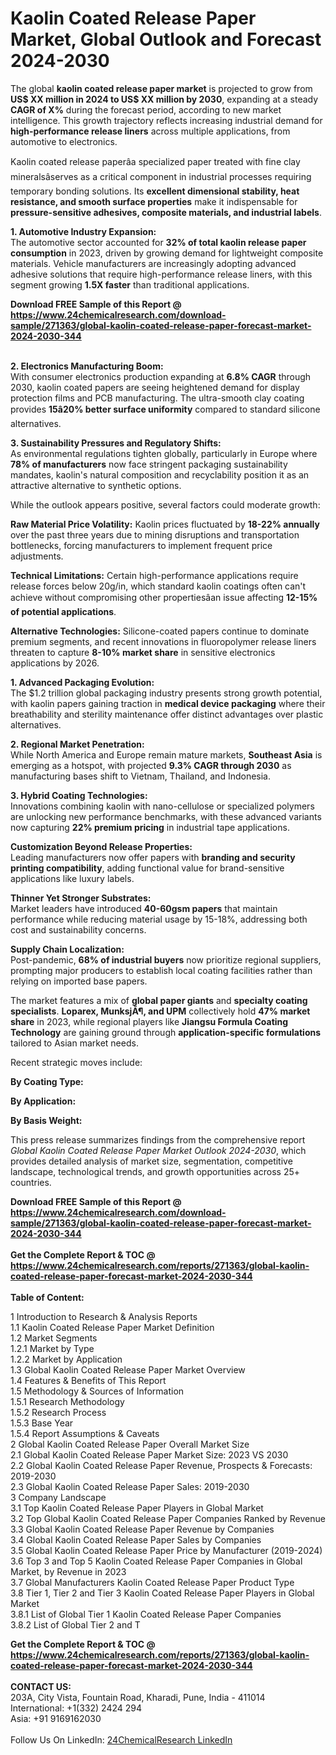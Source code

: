 <h1>Kaolin Coated Release Paper Market, Global Outlook and Forecast 2024-2030</h1><p>The global <strong>kaolin coated release paper market</strong> is projected to grow from <strong>US$ XX million in 2024 to US$ XX million by 2030</strong>, expanding at a steady <strong>CAGR of X%</strong> during the forecast period, according to new market intelligence. This growth trajectory reflects increasing industrial demand for <strong>high-performance release liners</strong> across multiple applications, from automotive to electronics.</p><p>Kaolin coated release paperâa specialized paper treated with fine clay mineralsâserves as a critical component in industrial processes requiring temporary bonding solutions. Its <strong>excellent dimensional stability, heat resistance, and smooth surface properties</strong> make it indispensable for <strong>pressure-sensitive adhesives, composite materials, and industrial labels</strong>.</p><p><strong>1. Automotive Industry Expansion:</strong><br>
The automotive sector accounted for <strong>32% of total kaolin release paper consumption</strong> in 2023, driven by growing demand for lightweight composite materials. Vehicle manufacturers are increasingly adopting advanced adhesive solutions that require high-performance release liners, with this segment growing <strong>1.5X faster</strong> than traditional applications.</p><div><b>Download FREE Sample of this Report @ 
            <a href="https://www.24chemicalresearch.com/download-sample/271363/global-kaolin-coated-release-paper-forecast-market-2024-2030-344">
            https://www.24chemicalresearch.com/download-sample/271363/global-kaolin-coated-release-paper-forecast-market-2024-2030-344</a></b></div><br><p><strong>2. Electronics Manufacturing Boom:</strong><br>
With consumer electronics production expanding at <strong>6.8% CAGR</strong> through 2030, kaolin coated papers are seeing heightened demand for display protection films and PCB manufacturing. The ultra-smooth clay coating provides <strong>15â20% better surface uniformity</strong> compared to standard silicone alternatives.</p><p><strong>3. Sustainability Pressures and Regulatory Shifts:</strong><br>
As environmental regulations tighten globally, particularly in Europe where <strong>78% of manufacturers</strong> now face stringent packaging sustainability mandates, kaolin's natural composition and recyclability position it as an attractive alternative to synthetic options.</p><p>While the outlook appears positive, several factors could moderate growth:</p><p><strong>Raw Material Price Volatility:</strong> Kaolin prices fluctuated by <strong>18-22% annually</strong> over the past three years due to mining disruptions and transportation bottlenecks, forcing manufacturers to implement frequent price adjustments.</p><p><strong>Technical Limitations:</strong> Certain high-performance applications require release forces below 20g/in, which standard kaolin coatings often can't achieve without compromising other propertiesâan issue affecting <strong>12-15% of potential applications</strong>.</p><p><strong>Alternative Technologies:</strong> Silicone-coated papers continue to dominate premium segments, and recent innovations in fluoropolymer release liners threaten to capture <strong>8-10% market share</strong> in sensitive electronics applications by 2026.</p><p><strong>1. Advanced Packaging Evolution:</strong><br>
The $1.2 trillion global packaging industry presents strong growth potential, with kaolin papers gaining traction in <strong>medical device packaging</strong> where their breathability and sterility maintenance offer distinct advantages over plastic alternatives.</p><p><strong>2. Regional Market Penetration:</strong><br>
While North America and Europe remain mature markets, <strong>Southeast Asia</strong> is emerging as a hotspot, with projected <strong>9.3% CAGR through 2030</strong> as manufacturing bases shift to Vietnam, Thailand, and Indonesia.</p><p><strong>3. Hybrid Coating Technologies:</strong><br>
Innovations combining kaolin with nano-cellulose or specialized polymers are unlocking new performance benchmarks, with these advanced variants now capturing <strong>22% premium pricing</strong> in industrial tape applications.</p><p><strong>Customization Beyond Release Properties:</strong><br>
	Leading manufacturers now offer papers with <strong>branding and security printing compatibility</strong>, adding functional value for brand-sensitive applications like luxury labels.</p><p><strong>Thinner Yet Stronger Substrates:</strong><br>
	Market leaders have introduced <strong>40-60gsm papers</strong> that maintain performance while reducing material usage by 15-18%, addressing both cost and sustainability concerns.</p><p><strong>Supply Chain Localization:</strong><br>
	Post-pandemic, <strong>68% of industrial buyers</strong> now prioritize regional suppliers, prompting major producers to establish local coating facilities rather than relying on imported base papers.</p><p>The market features a mix of <strong>global paper giants</strong> and <strong>specialty coating specialists</strong>. <strong>Loparex, MunksjÃ¶, and UPM</strong> collectively hold <strong>47% market share</strong> in 2023, while regional players like <strong>Jiangsu Formula Coating Technology</strong> are gaining ground through <strong>application-specific formulations</strong> tailored to Asian market needs.</p><p>Recent strategic moves include:</p><p><strong>By Coating Type:</strong></p><p><strong>By Application:</strong></p><p><strong>By Basis Weight:</strong></p><p>This press release summarizes findings from the comprehensive report <em>Global Kaolin Coated Release Paper Market Outlook 2024-2030</em>, which provides detailed analysis of market size, segmentation, competitive landscape, technological trends, and growth opportunities across 25+ countries.</p><div><b>Download FREE Sample of this Report @ 
            <a href="https://www.24chemicalresearch.com/download-sample/271363/global-kaolin-coated-release-paper-forecast-market-2024-2030-344">
            https://www.24chemicalresearch.com/download-sample/271363/global-kaolin-coated-release-paper-forecast-market-2024-2030-344</a></b></div><br><div><b>Get the Complete Report & TOC @ 
            <a href="https://www.24chemicalresearch.com/reports/271363/global-kaolin-coated-release-paper-forecast-market-2024-2030-344">
            https://www.24chemicalresearch.com/reports/271363/global-kaolin-coated-release-paper-forecast-market-2024-2030-344</a></b></div><br>
            <b>Table of Content:</b><p>1 Introduction to Research & Analysis Reports<br />
    1.1 Kaolin Coated Release Paper Market Definition<br />
    1.2 Market Segments<br />
        1.2.1 Market by Type<br />
        1.2.2 Market by Application<br />
    1.3 Global Kaolin Coated Release Paper Market Overview<br />
    1.4 Features & Benefits of This Report<br />
    1.5 Methodology & Sources of Information<br />
        1.5.1 Research Methodology<br />
        1.5.2 Research Process<br />
        1.5.3 Base Year<br />
        1.5.4 Report Assumptions & Caveats<br />
2 Global Kaolin Coated Release Paper Overall Market Size<br />
    2.1 Global Kaolin Coated Release Paper Market Size: 2023 VS 2030<br />
    2.2 Global Kaolin Coated Release Paper Revenue, Prospects & Forecasts: 2019-2030<br />
    2.3 Global Kaolin Coated Release Paper Sales: 2019-2030<br />
3 Company Landscape<br />
    3.1 Top Kaolin Coated Release Paper Players in Global Market<br />
    3.2 Top Global Kaolin Coated Release Paper Companies Ranked by Revenue<br />
    3.3 Global Kaolin Coated Release Paper Revenue by Companies<br />
    3.4 Global Kaolin Coated Release Paper Sales by Companies<br />
    3.5 Global Kaolin Coated Release Paper Price by Manufacturer (2019-2024)<br />
    3.6 Top 3 and Top 5 Kaolin Coated Release Paper Companies in Global Market, by Revenue in 2023<br />
    3.7 Global Manufacturers Kaolin Coated Release Paper Product Type<br />
    3.8 Tier 1, Tier 2 and Tier 3 Kaolin Coated Release Paper Players in Global Market<br />
        3.8.1 List of Global Tier 1 Kaolin Coated Release Paper Companies<br />
        3.8.2 List of Global Tier 2 and T</p><div><b>Get the Complete Report & TOC @ 
            <a href="https://www.24chemicalresearch.com/reports/271363/global-kaolin-coated-release-paper-forecast-market-2024-2030-344">
            https://www.24chemicalresearch.com/reports/271363/global-kaolin-coated-release-paper-forecast-market-2024-2030-344</a></b></div><br><b>CONTACT US:</b><br>
            203A, City Vista, Fountain Road, Kharadi, Pune, India - 411014<br>
            International: +1(332) 2424 294<br>
            Asia: +91 9169162030 <br><br>
            Follow Us On LinkedIn: <a href="https://www.linkedin.com/company/24chemicalresearch/">24ChemicalResearch LinkedIn</a>